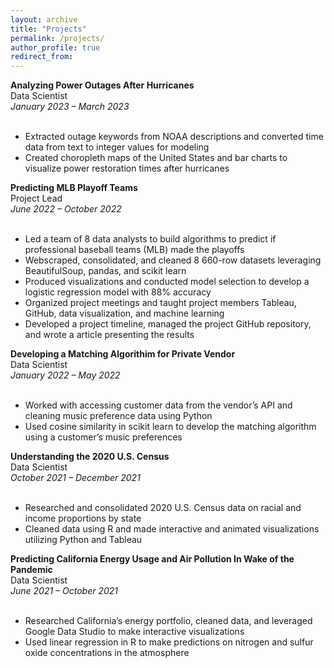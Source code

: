 ```yaml
---
layout: archive
title: "Projects"
permalink: /projects/
author_profile: true
redirect_from:
---
```


<p class="exp_p">
    <span class="exp_text"> <strong>Analyzing Power Outages After Hurricanes</strong> <br />
    Data Scientist <br />
    <em>January 2023 – March 2023</em> <br />
    <br />
    <ul class="exp_ul">
        <li>Extracted outage keywords from NOAA descriptions and converted time data from text to integer values for modeling</li>
        <li>Created choropleth maps of the United States and bar charts to visualize power restoration times after hurricanes</li>
    </ul> 
    </span> 
</p>

<p class="exp_p">
    <span class="exp_text"> <strong>Predicting MLB Playoff Teams</strong> <br />
    Project Lead <br />
    <em>June 2022 – October 2022</em> <br />
    <br />
    <ul class="exp_ul">
        <li>Led a team of 8 data analysts to build algorithms to predict if professional baseball teams (MLB) made the playoffs</li>
        <li>Webscraped, consolidated, and cleaned 8 660-row datasets leveraging BeautifulSoup, pandas, and scikit learn</li>
        <li>Produced visualizations and conducted model selection to develop a logistic regression model with 88% accuracy</li>
        <li>Organized project meetings and taught project members Tableau, GitHub, data visualization, and machine learning</li>
        <li>Developed a project timeline, managed the project GitHub repository, and wrote a article presenting the results</li>
    </ul> 
    </span> 
</p>

<p class="exp_p">
    <span class="exp_text"> <strong>Developing a Matching Algorithim for Private Vendor</strong> <br />
    Data Scientist <br />
    <em>January 2022 – May 2022</em> <br />
    <br />
    <ul class="exp_ul">
        <li>Worked with accessing customer data from the vendor’s API and cleaning music preference data using Python</li>
        <li>Used cosine similarity in scikit learn to develop the matching algorithm using a customer’s music preferences</li>
    </ul> 
    </span> 
</p>

<p class="exp_p">
    <span class="exp_text"> <strong>Understanding the 2020 U.S. Census</strong> <br />
    Data Scientist <br />
    <em>October 2021 – December 2021</em> <br />
    <br />
    <ul class="exp_ul">
        <li>Researched and consolidated 2020 U.S. Census data on racial and income proportions by state</li>
        <li>Cleaned data using R and made interactive and animated visualizations utilizing Python and Tableau</li>
    </ul> 
    </span> 
</p>

<p class="exp_p">
    <span class="exp_text"> <strong>Predicting California Energy Usage and Air Pollution In Wake of the Pandemic</strong> <br />
    Data Scientist <br />
    <em>June 2021 – October 2021</em> <br />
    <br />
    <ul class="exp_ul">
        <li>Researched California’s energy portfolio, cleaned data, and leveraged Google Data Studio to make interactive visualizations</li>
        <li>Used linear regression in R to make predictions on nitrogen and sulfur oxide concentrations in the atmosphere</li>
    </ul> 
    </span> 
</p>

